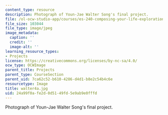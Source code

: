 ```yaml
---
content_type: resource
description: Photograph of Youn-Jae Walter Song's final project.
file: /ol-ocw-studio-app/courses/es-240-composing-your-life-exploration-of-self-through-visual-arts-and-writing-spring-2006/24a99f0afe2d0d5149fd5e9ab9e0fffd_walter4a.jpg
file_size: 103044
file_type: image/jpeg
image_metadata:
  caption: ''
  credit: ''
  image-alt: ''
learning_resource_types:
- Projects
license: https://creativecommons.org/licenses/by-nc-sa/4.0/
ocw_type: OCWImage
parent_title: Projects
parent_type: CourseSection
parent_uid: 7ca62c52-b610-4286-d4d1-b8e2c54b4c6e
resourcetype: Image
title: walter4a.jpg
uid: 24a99f0a-fe2d-0d51-49fd-5e9ab9e0fffd
---
```

Photograph of Youn-Jae Walter Song's final project.